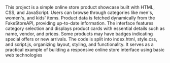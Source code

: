 This project is a simple online store product showcase built with HTML, CSS, and JavaScript. Users can browse through categories like men's, women's, and kids' items. Product data is fetched dynamically from the FakeStoreAPI, providing up-to-date information. The interface features category selection and displays product cards with essential details such as name, vendor, and prices. Some products may have badges indicating special offers or new arrivals. The code is split into index.html, style.css, and script.js, organizing layout, styling, and functionality. It serves as a practical example of building a responsive online store interface using basic web technologies
